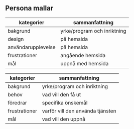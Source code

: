 ## Persona mallar


| kategorier | sammanfattning |
| --- | ----------- |
| bakgrund | yrke/program och inriktning |
| design | på hemsida |
| användarupplevelse | på hemsida |
| frustrationer | angående hemsida |
| mål | uppnå med hemsida |


| kategorier | sammanfattning |
| --- | ----------- |
| bakgrund | yrke/program och inriktning |
| behov | vad vill den få ut |
| föredrar | specifika önskemål |
| frustrationer | varför vill den använda tjänsten |
| mål | vad vill den uppnå |

